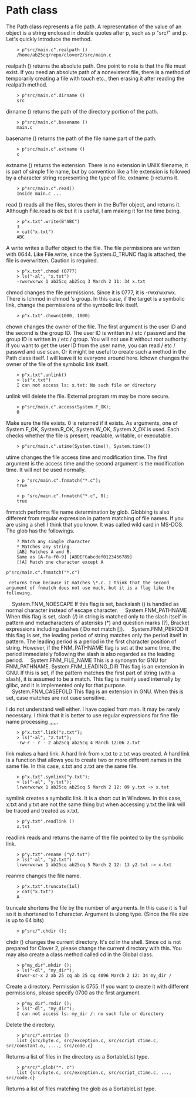 # Path class

The Path class represents a file path. A representation of the value of an object is a string enclosed in double quotes after p, such as p "src/" and p.
Let's quickly introduce the method.
```
    > p"src/main.c".realpath ()
    /home/ab25cq/repo/clover2/src/main.c
```
realpath () returns the absolute path. One point to note is that the file must exist. If you need an absolute path of a nonexistent file, there is a method of temporarily creating a file with touch etc., then erasing it after reading the realpath method.
```
    > p"src/main.c".dirname ()
    src
```
dirname () returns the path of the directory portion of the path.
```
    > p"src/main.c".basename ()
    main.c
```
basename () returns the path of the file name part of the path.
```
    > p"src/main.c".extname ()
    c
```
extname () returns the extension. There is no extension in UNIX filename, it is part of simple file name, but by convention like a file extension is followed by a character string representing the type of file. extname () returns it.
```
    > p"src/main.c".read()
    Inside main.c ...
```
read () reads all the files, stores them in the Buffer object, and returns it. Although File.read is ok but it is useful, I am making it for the time being.
```
    > p"x.txt".write(B"ABC")
    3
    > cat("x.txt")
    ABC
```
A write writes a Buffer object to the file. The file permissions are written with 0644. Like File.write, since the System.O_TRUNC flag is attached, the file is overwritten. Caution is required.
```
    > p"x.txt".chmod (0777)
    > ls("-al", "x.txt")
    -rwxrwxrwx 1 ab25cq ab25cq 3 March 2 11: 34 x.txt
```
chmod changes the file permissions. Since it is 0777, it is -rwxrwxrwx. There is lchmod in chmod 's group. In this case, if the target is a symbolic link, change the permissions of the symbolic link itself.
```
    > p"x.txt".chown(1000, 1000)
```
chown changes the owner of the file. The first argument is the user ID and the second is the group ID. The user ID is written in / etc / passwd and the group ID is written in / etc / group. You will not use it without root authority. If you want to get the user ID from the user name, you can read / etc / passwd and use scan. Or it might be useful to create such a method in the Path class itself. I will leave it to everyone around here. lchown changes the owner of the file of the symbolic link itself.
```
    > p"x.txt".unlink()
    > ls("x.txt")
    I can not access ls: x.txt: No such file or directory
```
unlink will delete the file. External program rm may be more secure.
```
    > p"src/main.c".access(System.F_OK);
    0
```
Make sure the file exists. 0 is returned if it exists. As arguments, one of System.F_OK, System.R_OK, System.W_OK, System.X_OK is used. Each checks whether the file is present, readable, writable, or executable.
```
    > p"src/main.c".utime(System.time(), System.time())
```
utime changes the file access time and modification time. The first argument is the access time and the second argument is the modification time. It will not be used normally.
```
    > p "src/main.c".fnmatch("*.c");
    true

    > p "src/main.c".fnmatch("*.c", 0);
    true
```
fnmatch performs file name determination by glob. Globbing is also different from regular expression in pattern matching of file names. If you are using a shell I think that you know. It was called wild card in MS-DOS. The glob has the followings.
```
    ? Match any single character
    * Matches any string
    [AB] Matches A and B.
    Same as [A-Fa-f0-9] [ABDEFGabcdef0123456789]
    [!A] Match one character except A
```
```
p"src/main.c".fnmatch("*.c")
```
     returns true because it matches \*.c. I think that the second argument of fnmatch does not use much, but it is a flag like the following.

    System.FNM_NOESCAPE If this flag is set, backslash (\) is handled as normal character instead of escape character.
    System.FNM_PATHNAME When this flag is set, slash (/) in string is matched only to the slash itself in pattern and metacharacters of asterisks (*) and question marks (?), Bracket expressions including slashes ( Do not match []).
    System.FNM_PERIOD If this flag is set, the leading period of string matches only the period itself in pattern. The leading period is a period in the first character position of string. However, if the FNM_PATHNAME flag is set at the same time, the period immediately following the slash is also regarded as the leading period.
    System.FNM_FILE_NAME This is a synonym for GNU for FNM_PATHNAME.
System.FNM_LEADING_DIR This flag is an extension in GNU. If this is set, if the pattern matches the first part of string (with a slash), it is assumed to be a match. This flag is mainly used internally by glibc, and it is implemented only for that purpose.
    System.FNM_CASEFOLD This flag is an extension in GNU. When this is set, case matches are not case sensitive.

I do not understand well either. I have copied from man. It may be rarely necessary. I think that it is better to use regular expressions for fine file name processing ,,,,,.
```
    > p"x.txt".link("z.txt");
    > ls("-al", "z.txt");
    -rw-r - r - 2 ab25cq ab25cq 4 March 12:06 z.txt
```
link makes a hard link. A hard link from x.txt to z.txt was created. A hard link is a function that allows you to create two or more different names in the same file. In this case, x.txt and z.txt are the same file.
```
    > p"x.txt".symlink("y.txt");
    > ls("-al", "y.txt");
    lrwxrwxrwx 1 ab25cq ab25cq 5 March 2 12: 09 y.txt -> x.txt
```
symlink creates a symbolic link. It is a short cut in Windows. In this case, x.txt and y.txt are not the same thing but when accessing y.txt the link will be traced and treated as x.txt.
```
    > p"y.txt".readlink ()
    x.txt
```
readlink reads and returns the name of the file pointed to by the symbolic link.
```
    > p"y.txt".rename ("y2.txt")
    > ls("-al", "y2.txt")
    lrwxrwxrwx 1 ab25cq ab25cq 5 March 2 12: 13 y2.txt -> x.txt
```
reanme changes the file name.
```
    > p"x.txt".truncate(1ul)
    > cat("x.txt")
    A
```
truncate shortens the file by the number of arguments. In this case it is 1 ul so it is shortened to 1 character. Argument is ulong type. (Since the file size is up to 64 bits)
```
    > p"src/".chdir ();
```
chdir () changes the current directory. It's cd in the shell. Since cd is not prepared for Clover 2, please change the current directory with this. You may also create a class method called cd in the Global class.
```
    > p"my_dir".mkdir ();
    > ls("-dl", "my_dir");
    drwxr-xr-x 2 ab 25 cq ab 25 cq 4096 March 2 12: 34 my_dir /
```
Create a directory. Permission is 0755. If you want to create it with different permissions, please specify 0700 as the first argument.
```
    > p"my_dir".rmdir ();
    > ls("-dl", "my_dir");
    I can not access ls: my_dir /: no such file or directory
```
Delete the directory.
```
    > p"src/".entries ()
    list {src/byte.c, src/exception.c, src/script_ctime.c, src/constant.o, ...., src/code.c}
```
Returns a list of files in the directory as a SortableList <String> type.
```
    > p"src/".glob("*. c")
    list {src/byte.c, src/exception.c, src/script_ctime.c, ..., src/code.c}
```
Returns a list of files matching the glob as a SortableList <String> type.
